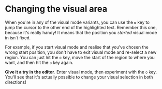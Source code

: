 # Changing the visual area

When you're in any of the visual mode variants, you can use the `o` key to jump the cursor to the other end of the highlighted text. Remember this one, because it's really handy! It means that the position you _started_ visual mode in isn't fixed.

For example, if you start visual mode and realise that you've chosen the wrong start position, you don't have to exit visual mode and re-select a new region. You can just hit the `o` key, move the start of the region to where you want, and then hit the `o` key again.

**Give it a try in the editor**. Enter visual mode, then experiment with the `o` key. You'll see that it's actually possible to change your visual selection in both directions!
